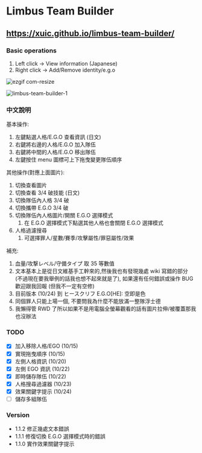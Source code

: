 # Limbus Team Builder

## https://xuic.github.io/limbus-team-builder/

### Basic operations

1. Left click -> View information (Japanese)
2. Right click -> Add/Remove identity/e.g.o

![ezgif com-resize](https://github.com/xuic/limbus-team-builder/assets/30918659/e5211c17-7ded-4159-88d9-7ed1eb793007)

![limbus-team-builder-1](https://github.com/xuic/limbus-team-builder/assets/30918659/eec888ca-e32f-4936-b5d8-4aed38b0ebdf)

### 中文說明

基本操作:
1. 左鍵點選人格/E.G.O 查看資訊 (日文)
2. 右鍵將右邊的人格/E.G.O 加入隊伍
3. 右鍵將中間的人格/E.G.O 移出隊伍
4. 左鍵按住 menu 圖標可上下拖曳變更隊伍順序

其他操作(對應上面圖片):
1. 切換查看圖片
2. 切換查看 3/4 破技能 (日文)
3. 切換隊伍內人格 3/4 破
4. 切換攜帶 E.G.O 3/4 破
5. 切換隊伍內人格圖片/開關 E.G.O 選擇模式
    1. 在 E.G.O 選擇模式下點選其他人格也會關閉 E.G.O 選擇模式
6. 人格過濾搜尋
    1. 可選擇罪人/星數/賽季/攻擊屬性/罪惡屬性/效果

補充:
1. 血量/攻撃レベル/守備タイプ 取 35 等數值
2. 文本基本上是從日文維基手工幹來的,然後我也有發現幾處 wiki 寫錯的部分 (不過現在要我舉例的話我也想不起來就是了), 如果還有任何錯誤或操作 BUG 歡迎跟我回報 (但我不一定有空修)
3. 目前版本 (10/24) 到 ヒースクリフ E.G.O[HE]: 空即是色
4. 同個罪人只能上場一個, 不要問我為什麼不能放滿一整隊浮士德
5. 我懶得管 RWD 了所以如果不是用電腦全螢幕觀看的話有圖片拉伸/被覆蓋那我也沒辦法

### TODO
- [x] 加入移除人格/EGO (10/15)
- [x] 實現拖曳順序 (10/15)
- [x] 左側人格資訊 (10/20)
- [x] 左側 EGO 資訊 (10/22)
- [x] 即時儲存隊伍 (10/22)
- [x] 人格搜尋過濾器 (10/23)
- [x] 效果關鍵字提示 (10/24)
- [ ] 儲存多組隊伍

### Version
- 1.1.2 修正幾處文本錯誤
- 1.1.1 修復切換 E.G.O 選擇模式時的錯誤
- 1.1.0 實作效果關鍵字提示
